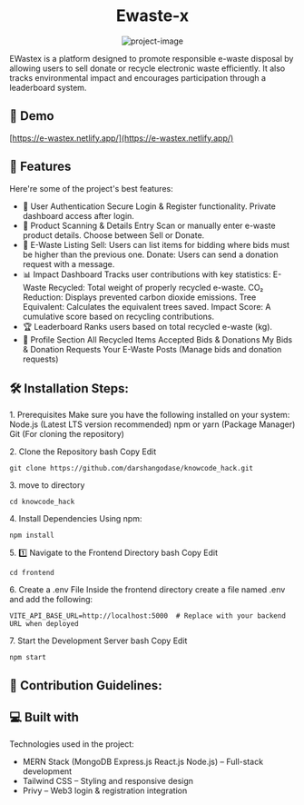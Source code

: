 <h1 align="center" id="title">Ewaste-x</h1>

<p align="center"><img src="https://socialify.git.ci/darshangodase/knowcode_hack/image?description=1&amp;forks=1&amp;language=1&amp;name=1&amp;owner=1&amp;pulls=1&amp;stargazers=1&amp;theme=Light" alt="project-image"></p>

<p id="description">EWastex is a platform designed to promote responsible e-waste disposal by allowing users to sell donate or recycle electronic waste efficiently. It also tracks environmental impact and encourages participation through a leaderboard system.</p>

<h2>🚀 Demo</h2>

[https://e-wastex.netlify.app/](https://e-wastex.netlify.app/)

  
  
<h2>🧐 Features</h2>

Here're some of the project's best features:

*   🔐 User Authentication Secure Login & Register functionality. Private dashboard access after login.
*   📸 Product Scanning & Details Entry Scan or manually enter e-waste product details. Choose between Sell or Donate.
*   🔄 E-Waste Listing Sell: Users can list items for bidding where bids must be higher than the previous one. Donate: Users can send a donation request with a message.
*   📊 Impact Dashboard Tracks user contributions with key statistics: E-Waste Recycled: Total weight of properly recycled e-waste. CO₂ Reduction: Displays prevented carbon dioxide emissions. Tree Equivalent: Calculates the equivalent trees saved. Impact Score: A cumulative score based on recycling contributions.
*   🏆 Leaderboard Ranks users based on total recycled e-waste (kg).
*   👤 Profile Section All Recycled Items Accepted Bids & Donations My Bids & Donation Requests Your E-Waste Posts (Manage bids and donation requests)

<h2>🛠️ Installation Steps:</h2>

<p>1. Prerequisites Make sure you have the following installed on your system: Node.js (Latest LTS version recommended) npm or yarn (Package Manager) Git (For cloning the repository)</p>

<p>2. Clone the Repository bash Copy Edit</p>

```
git clone https://github.com/darshangodase/knowcode_hack.git
```

<p>3. move to directory</p>

```
cd knowcode_hack
```

<p>4. Install Dependencies Using npm:</p>

```
npm install
```

<p>5. 1️⃣ Navigate to the Frontend Directory bash Copy Edit</p>

```
cd frontend
```

<p>6. Create a .env File Inside the frontend directory create a file named .env and add the following:</p>

```
VITE_API_BASE_URL=http://localhost:5000  # Replace with your backend URL when deployed
```

<p>7. Start the Development Server bash Copy Edit</p>

```
npm start
```

<h2>🍰 Contribution Guidelines:</h2>

  
  
<h2>💻 Built with</h2>

Technologies used in the project:

*   MERN Stack (MongoDB Express.js React.js Node.js) – Full-stack development
*   Tailwind CSS – Styling and responsive design
*   Privy – Web3 login & registration integration
